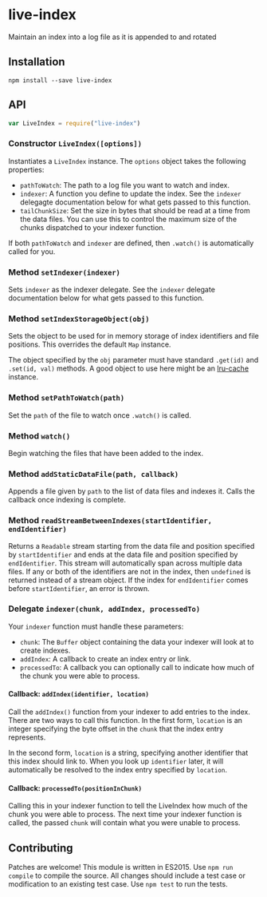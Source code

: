 # live-index

Maintain an index into a log file as it is appended to and rotated

## Installation

```
npm install --save live-index
```

## API

```javascript
var LiveIndex = require("live-index")
```

### Constructor `LiveIndex([options])`

Instantiates a `LiveIndex` instance. The `options` object takes the following properties:

  - `pathToWatch`: The path to a log file you want to watch and index.
  - `indexer`: A function you define to update the index. See the `indexer` delegagte documentation below for what gets passed to this function.
  - `tailChunkSize`: Set the size in bytes that should be read at a time from the data files. You can use this to control the maximum size of the chunks dispatched to your indexer function.

If both `pathToWatch` and `indexer` are defined, then `.watch()` is automatically called for you.

### Method `setIndexer(indexer)`

Sets `indexer` as the indexer delegate. See the `indexer` delegate documentation below for what gets passed to this function.

### Method `setIndexStorageObject(obj)`

Sets the object to be used for in memory storage of index identifiers and file positions. This overrides the default `Map` instance.

The object specified by the `obj` parameter must have standard `.get(id)` and `.set(id, val)` methods. A good object to use here might be an [lru-cache](https://npmjs.com/package/lru-cache) instance.

### Method `setPathToWatch(path)`

Set the `path` of the file to watch once `.watch()` is called.

### Method `watch()`

Begin watching the files that have been added to the index.

### Method `addStaticDataFile(path, callback)`

Appends a file given by `path` to the list of data files and indexes it. Calls the callback once indexing is complete.

### Method `readStreamBetweenIndexes(startIdentifier, endIdentifier)`

Returns a `Readable` stream starting from the data file and position specified by `startIdentifier` and ends at the data file and position specified by `endIdentifier`. This stream will automatically span across multiple data files. If any or both of the identifiers are not in the index, then `undefined` is returned instead of a stream object. If the index for `endIdentifier` comes before `startIdentifier`, an error is thrown.

### Delegate `indexer(chunk, addIndex, processedTo)`

Your `indexer` function must handle these parameters:

  - `chunk`: The `Buffer` object containing the data your indexer will look at to create indexes.
  - `addIndex`: A callback to create an index entry or link.
  - `processedTo`: A callback you can optionally call to indicate how much of the chunk you were able to process.

#### Callback: `addIndex(identifier, location)`

Call the `addIndex()` function from your indexer to add entries to the index. There are two ways to call this function. In the first form, `location` is an integer specifying the byte offset in the `chunk` that the index entry represents.

In the second form, `location` is a string, specifying another identifier that this index should link to. When you look up `identifier` later, it will automatically be resolved to the index entry specified by `location`.

#### Callback: `processedTo(positionInChunk)`

Calling this in your indexer function to tell the LiveIndex how much of the chunk you were able to process. The next time your indexer function is called, the passed `chunk` will contain what you were unable to process.

## Contributing

Patches are welcome! This module is written in ES2015. Use `npm run compile` to compile the source. All changes should include a test case or modification to an existing test case. Use `npm test` to run the tests.
